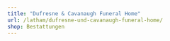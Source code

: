 ```yaml
---
title: "Dufresne & Cavanaugh Funeral Home"
url: /latham/dufresne-und-cavanaugh-funeral-home/
shop: Bestattungen
---
```

